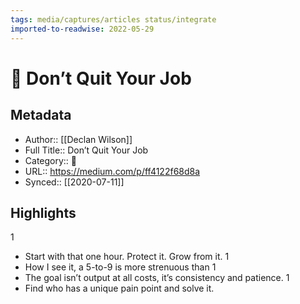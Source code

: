 ```yaml
---
tags: media/captures/articles status/integrate
imported-to-readwise: 2022-05-29
---
```

# 📰 Don’t Quit Your Job

## Metadata
- Author:: [[Declan Wilson]]
- Full Title:: Don’t Quit Your Job
- Category:: 📰
- URL:: https://medium.com/p/ff4122f68d8a
- Synced:: [[2020-07-11]]

## Highlights
1
- Start with that one hour. Protect it. Grow from it.
1
- How I see it, a 5-to-9 is more strenuous than
1
- The goal isn’t output at all costs, it’s consistency and patience.
1
- Find who has a unique pain point and solve it.
